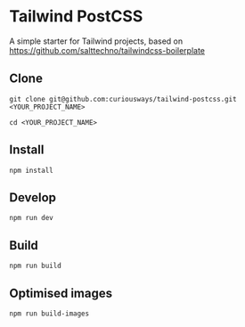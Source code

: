 # Tailwind PostCSS

A simple starter for Tailwind projects, based on https://github.com/salttechno/tailwindcss-boilerplate

## Clone

`git clone git@github.com:curiousways/tailwind-postcss.git <YOUR_PROJECT_NAME>`

`cd <YOUR_PROJECT_NAME>`

## Install

`npm install`

## Develop

`npm run dev`

## Build

`npm run build`

## Optimised images

`npm run build-images`

